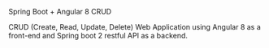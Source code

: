 Spring Boot + Angular 8 CRUD

CRUD (Create, Read, Update, Delete) Web Application using Angular 8 as a front-end and Spring boot 2 restful API as a backend.

